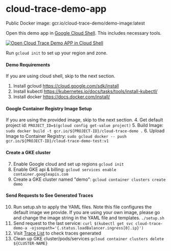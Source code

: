 # cloud-trace-demo-app

Public Docker image: gcr.io/cloud-trace-demo/demo-image:latest

Open this demo app in [Google Cloud Shell](https://cloud.google.com/shell/docs/). This includes necessary tools.

[![Open Cloud Trace Demo APP in Cloud Shell](http://gstatic.com/cloudssh/images/open-btn.svg)](https://console.cloud.google.com/cloudshell/open?cloudshell_git_repo=https://github.com/GoogleCloudPlatform/python-docs-samples&page=editor&open_in_editor=trace/cloud-trace-demo-app/README.md&amp;cloudshell_tutorial=README.md)

Run `gcloud init` to set up your region and zone.

#### Demo Requirements
If you are using cloud shell, skip to the next section.

1. Install gcloud https://cloud.google.com/sdk/install
2. Install kubectl https://kubernetes.io/docs/tasks/tools/install-kubectl/
3. Install docker https://docs.docker.com/install/

#### Google Container Registry Image Setup
If you are using the provided image, skip to the next section.
4. Get default project id:
    `PROJECT_ID=$(gcloud config get-value project)`
5. Build Image:
    `sudo docker build -t gcr.io/${PROJECT-ID}/cloud-trace-demo .`
6. Upload Image to Container Registry:
    `sudo gcloud docker -- push gcr.io/${PROJECT-ID}/cloud-trace-demo-test:v1`

#### Create a GKE cluster
7. Enable Google cloud and set up regions
    `gcloud init`
8. Enable GKE api & billing:
    `gcloud services enable container.googleapis.com`
9. Create a GKE cluster named "demo":
    `gcloud container clusters create demo`

#### Send Requests to See Generated Traces

10. Run setup.sh to apply the YAML files. Note this file configures the default image we provide.
    If you are using your own image, please go and change the image string in
    the YAML file and templates.
    `./setup.sh`
11. Send request to the last service:
    `curl $(kubectl get svc cloud-trace-demo-a -ojsonpath='{.status.loadBalancer.ingress[0].ip}')`
12. Visit [Trace List](https://pantheon.corp.google.com/traces/list) to check traces generated
13. Clean up GKE cluster/pods/services
    `gcloud container clusters delete ${CLUSTER-NAME}`
